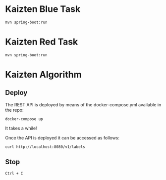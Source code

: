 # Kaizten Blue Task

`mvn spring-boot:run`

# Kaizten Red Task

`mvn spring-boot:run`

# Kaizten Algorithm

## Deploy

The REST API is deployed by means of the docker-compose.yml available in the repo:

`docker-compose up`

It takes a while!

Once the API is deployed it can be accessed as follows:

```
curl http://localhost:8080/v1/labels
```  

## Stop

`Ctrl + C`

